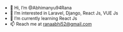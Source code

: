 - 👋 Hi, I’m @Abhimanyu94Rana
- 👀 I’m interested in Laravel, Django, React Js, VUE Js
- 🌱 I’m currently learning React Js
- 📫 Reach me at ranaabhi52@gmail.com

<!---
Abhimanyu94Rana/Abhimanyu94Rana is a ✨ special ✨ repository because its `README.md` (this file) appears on your GitHub profile.
You can click the Preview link to take a look at your changes.
--->
